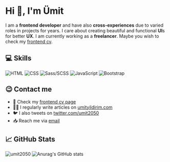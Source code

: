 # Hi 👋, I'm Ümit
I am a **frontend developer** and have also **cross-experiences** due to varied roles in projects for years. I care about creating beautiful and functional **UI**s for better **UX**. I am currently working as a **freelancer**. Maybe you wish to check my [frontend cv](https://umit2050.github.io/).

## 💻 Skills
![](https://img.shields.io/badge/-HTML-red "HTML")
![](https://img.shields.io/badge/-CSS-blue "CSS")
![](https://img.shields.io/badge/-Sass/SCSS-white?color=cc6699 "Sass/SCSS")
![](https://img.shields.io/badge/-Javascript-yellow?color=F7DF1E "JavaScript")
![](https://img.shields.io/badge/-Bootstrap-blueviolet "Bootstrap")

## 😉 Contact me
- 📄 Check my [frontend cv page](https://umit2050.github.io/)
- ✍🏻 I regularly write articles on [umityildirim.com](https://www.umityildirim.com)
- 🐦 I also tweets on [twitter.com/umit2050](https://www.twitter.com/umit2050)
- 📥 Reach me via [email](mailto:bilimorg@gmail.com)

## 📈 GitHub Stats
![](https://github-readme-stats.vercel.app/api/top-langs?username=umit2050&show_icons=true "umit2050")
![Anurag's GitHub stats](https://github-readme-stats.vercel.app/api?username=umit2050&show_icons=true&theme=default)
